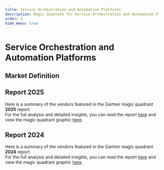 ```yaml
---
title: Service Orchestration and Automation Platforms
description: Magic Quadrant for Service Orchestration and Automation Platforms
order: 3
hide_menu: true
---
```


# Service Orchestration and Automation Platforms

## Market Definition

## Report 2025

Here is a summary of the vendors featured in the Gartner magic quadrant **2025** report. <br/>For the full analysis and detailed insights, you can read the report
<a href="/docs/2025/service orchestration-and-automation-platforms.pdf" target="_blank" rel="noopener noreferrer">here</a>
and view the magic quadrant graphic
<a href="/docs/2025/service orchestration-and-automation-platforms.png" target="_blank" rel="noopener noreferrer">here</a>.

## Report 2024

Here is a summary of the vendors featured in the Gartner magic quadrant **2024** report. <br/>For the full analysis and detailed insights, you can read the report
<a href="/docs/2024/service orchestration-and-automation-platforms.pdf" target="_blank" rel="noopener noreferrer">here</a>
and view the magic quadrant graphic
<a href="/docs/2024/service orchestration-and-automation-platforms.png" target="_blank" rel="noopener noreferrer">here</a>.
